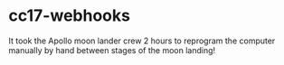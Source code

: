 # cc17-webhooks
It took the Apollo moon lander crew 2 hours to reprogram the computer manually by hand between stages of the moon landing!
